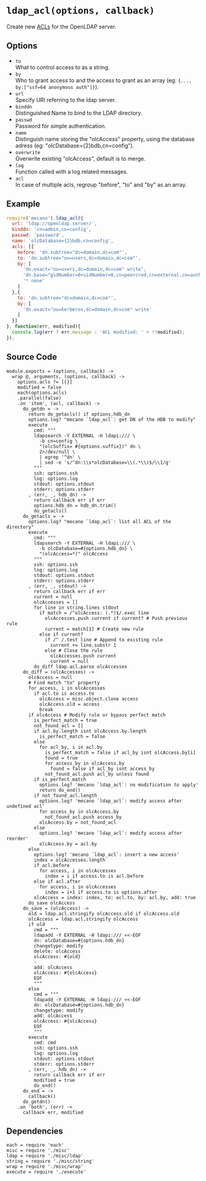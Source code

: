 
# `ldap_acl(options, callback)`

Create new [ACLs](acls) for the OpenLDAP server.   

## Options

*   `to`   
    What to control access to as a string.   
*   `by`   
    Who to grant access to and the access to grant as an array
    (eg: `{..., by:["ssf=64 anonymous auth"]}`).   
*   `url`   
    Specify URI referring to the ldap server.   
*   `binddn`   
    Distinguished Name to bind to the LDAP directory.   
*   `passwd`   
    Password for simple authentication.   
*   `name`   
    Distinguish name storing the "olcAccess" property, using the database adress
    (eg: "olcDatabase={2}bdb,cn=config").   
*   `overwrite`   
    Overwrite existing "olcAccess", default is to merge.   
*   `log`   
    Function called with a log related messages.   
*   `acl`   
    In case of multiple acls, regroup "before", "to" and "by" as an array.   

## Example

```js
require('mecano').ldap_acl({
  url: 'ldap://openldap.server/',
  binddn: 'cn=admin,cn=config',
  passwd: 'password',
  name: 'olcDatabase={2}bdb,cn=config',
  acls: [{
    before: 'dn.subtree="dc=domain,dc=com"',
    to: 'dn.subtree="ou=users,dc=domain,dc=com"',
    by: [
      'dn.exact="ou=users,dc=domain,dc=com" write',
      'dn.base="gidNumber=0+uidNumber=0,cn=peercred,cn=external,cn=auth" read',
      '* none'
    ]
  },{
    to: 'dn.subtree="dc=domain,dc=com"',
    by: [
      'dn.exact="ou=kerberos,dc=domain,dc=com" write'
    ]
  }]
}, function(err, modified){
  console.log(err ? err.message : 'ACL modified: ' + !!modified);
});
```

## Source Code

    module.exports = (options, callback) ->
      wrap @, arguments, (options, callback) ->
        options.acls ?= [{}]
        modified = false
        each(options.acls)
        .parallel(false)
        .on 'item', (acl, callback) ->
          do_getdn = ->
            return do_getacls() if options.hdb_dn
            options.log? "mecano `ldap_acl`: get DN of the HDB to modify"
            execute
              cmd: """
              ldapsearch -Y EXTERNAL -H ldapi:/// \
                -b cn=config \
                "(olcSuffix= #{options.suffix})" dn \
                2>/dev/null \
                | egrep '^dn' \
                | sed -e 's/^dn:\\s*olcDatabase=\\(.*\\)$/\\1/g'
              """
              ssh: options.ssh
              log: options.log
              stdout: options.stdout
              stderr: options.stderr
            , (err, _, hdb_dn) ->
              return callback err if err
              options.hdb_dn = hdb_dn.trim()
              do_getacls()
          do_getacls = ->
            options.log? "mecano `ldap_acl`: list all ACL of the directory"
            execute
              cmd: """
              ldapsearch -Y EXTERNAL -H ldapi:/// \
                -b olcDatabase=#{options.hdb_dn} \
                "(olcAccess=*)" olcAccess
              """
              ssh: options.ssh
              log: options.log
              stdout: options.stdout
              stderr: options.stderr
            , (err, _, stdout) ->
              return callback err if err
              current = null
              olcAccesses = []
              for line in string.lines stdout
                if match = /^olcAccess: (.*)$/.exec line
                  olcAccesses.push current if current? # Push previous rule
                  current = match[1] # Create new rule
                else if current?
                  if /^ /.test line # Append to existing rule
                    current += line.substr 1
                  else # Close the rule
                    olcAccesses.push current
                    current = null
              do_diff ldap.acl.parse olcAccesses
          do_diff = (olcAccesses) ->
            olcAccess = null
            # Find match "to" property
            for access, i in olcAccesses
              if acl.to is access.to
                olcAccess = misc.object.clone access
                olcAccess.old = access
                break
            if olcAccess # Modify rule or bypass perfect match
              is_perfect_match = true
              not_found_acl = []
              if acl.by.length isnt olcAccess.by.length
                is_perfect_match = false 
              else
                for acl_by, i in acl.by
                  is_perfect_match = false if acl_by isnt olcAccess.by[i]
                  found = true
                  for access_by in olcAccess.by
                    found = false if acl_by isnt access_by
                  not_found_acl.push acl_by unless found
              if is_perfect_match
                options.log? 'mecano `ldap_acl`: no modification to apply'
                return do_end()
              if not_found_acl.length
                options.log? 'mecano `ldap_acl`: modify access after undefined acl'
                for access_by in olcAccess.by
                  not_found_acl.push access_by
                olcAccess.by = not_found_acl
              else
                options.log? 'mecano `ldap_acl`: modify access after reorder'
                olcAccess.by = acl.by
            else
              options.log? 'mecano `ldap_acl`: insert a new access'
              index = olcAccesses.length
              if acl.before
                for access, i in olcAccesses
                  index = i if access.to is acl.before
              else if acl.after
                for access, i in olcAccesses
                  index = i+1 if access.to is options.after
              olcAccess = index: index, to: acl.to, by: acl.by, add: true
            do_save olcAccess
          do_save = (olcAccess) ->
            old = ldap.acl.stringify olcAccess.old if olcAccess.old
            olcAccess = ldap.acl.stringify olcAccess
            if old
              cmd = """
              ldapadd -Y EXTERNAL -H ldapi:/// <<-EOF
              dn: olcDatabase=#{options.hdb_dn}
              changetype: modify
              delete: olcAccess
              olcAccess: #{old}
              -
              add: olcAccess
              olcAccess: #{olcAccess}
              EOF
              """
            else
              cmd = """
              ldapadd -Y EXTERNAL -H ldapi:/// <<-EOF
              dn: olcDatabase=#{options.hdb_dn}
              changetype: modify
              add: olcAccess
              olcAccess: #{olcAccess}
              EOF
              """
            execute
              cmd: cmd
              ssh: options.ssh
              log: options.log
              stdout: options.stdout
              stderr: options.stderr
            , (err, _, hdb_dn) ->
              return callback err if err
              modified = true
              do_end()
          do_end = ->
            callback()
          do_getdn()
        .on 'both', (err) ->
          callback err, modified

## Dependencies

    each = require 'each'
    misc = require './misc'
    ldap = require './misc/ldap'
    string = require './misc/string'
    wrap = require './misc/wrap'
    execute = require './execute'

[acls]: http://www.openldap.org/doc/admin24/access-control.html
[tuto]: https://documentation.fusiondirectory.org/fr/documentation/convert_acl


